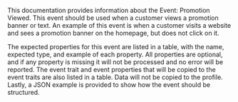 This documentation provides information about the Event: Promotion Viewed. This event should be used when a customer views a promotion banner or text. An example of this event is when a customer visits a website and sees a promotion banner on the homepage, but does not click on it. 

The expected properties for this event are listed in a table, with the name, expected type, and example of each property. All properties are optional, and if any property is missing it will not be processed and no error will be reported. The event trait and event properties that will be copied to the event traits are also listed in a table. Data will not be copied to the profile. Lastly, a JSON example is provided to show how the event should be structured.